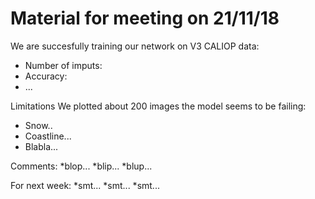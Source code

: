 # Material for meeting on 21/11/18

We are succesfully training our network on V3 CALIOP data:
* Number of imputs:
* Accuracy:
* ...

Limitations
We plotted about 200 images the model seems to be failing: 
* Snow..
* Coastline...
* Blabla...

Comments:
*blop...
*blip...
*blup...

For next week:
*smt...
*smt...
*smt...
